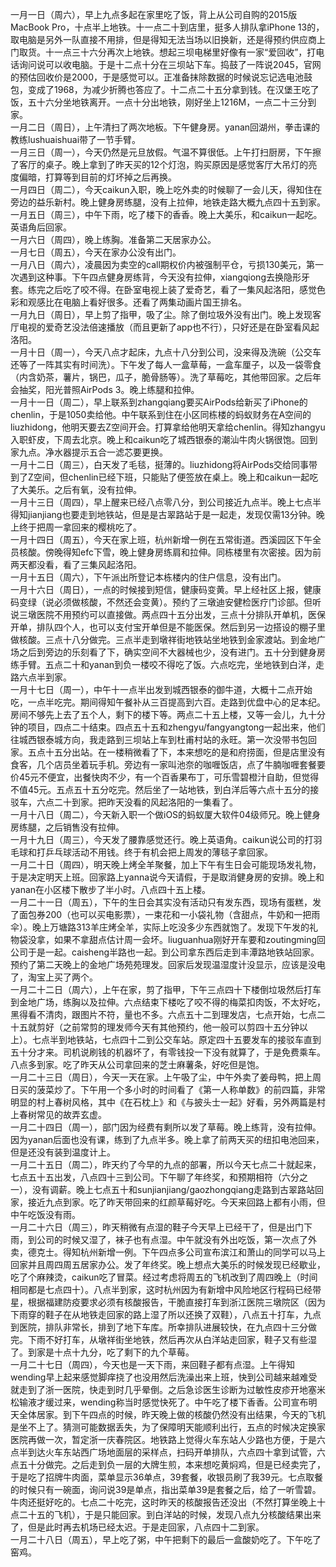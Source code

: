 一月一日（周六），早上九点多起在家里吃了饭，背上从公司自购的2015版MacBook Pro，十点半上地铁。十一点二十到店里，挺多人排队拿iPhone 13的，取电脑是另外一队直接不用排，但是得知无法当场以旧换新，还是得预约供应商上门取货。十一点三十六分再次上地铁。想起三坝电梯里好像有一家“爱回收”，打电话询问说可以收电脑。于是十二点十分在三坝站下车。捣鼓了一阵说2045，官网的预估回收价是2000，于是感觉可以。正准备抹除数据的时候说忘记选电池鼓包，变成了1968，为减少折腾也答应了。十二点二十五分拿到钱。在汉堡王吃了饭，五十六分坐地铁离开。一点十分出地铁，刚好坐上1216M，一点二十三分到家。</br>
一月二日（周日），上午清扫了两次地板。下午健身房。yanan回湖州，拳击课的教练lushuaishuai带了一节手臂。</br>
一月三日（周一），今天仍然是元旦放假。气温不算很低。上午打扫厨房，下午擦了客厅的桌子。晚上拿到了昨天买的12个灯泡，购买原因是感觉客厅大吊灯的亮度偏暗，打算等到目前的灯坏掉之后再换。</br>
一月四日（周二），今天caikun入职，晚上吃外卖的时候聊了一会儿天，得知住在旁边的益乐新村。晚上健身房练腿，没有上拉伸，地铁走路大概九点四十五到家。</br>
一月五日（周三），中午下雨，吃了楼下的香香。晚上大美乐，和caikun一起吃。英语角后回家。</br>
一月六日（周四），晚上练胸。准备第二天居家办公。</br>
一月七日（周五），今天在家办公没有出门。</br>
一月八日（周六），凌晨因为卖空的call期权价内被强制平仓，亏损130美元，第一次遇到这种事。下午四点健身房练背，今天没有拉伸，xiangqiong去换隐形牙套。练完之后吃了咬不得。在卧室电视上装了爱奇艺，看了一集风起洛阳，感觉色彩和观感比在电脑上看好很多。还看了两集动画片国王排名。</br>
一月九日（周日），早上剪了指甲，吸了尘。除了倒垃圾外没有出门。晚上发现客厅电视的爱奇艺没法倍速播放（而且更新了app也不行），只好还是在卧室看风起洛阳。</br>
一月十日（周一），今天八点才起床，九点十八分到公司，没来得及洗碗（公交车还等了一阵其实有时间洗）。下午发了每人一盒草莓，一盒车厘子，以及一袋零食（内含奶茶，薯片，锅巴，瓜子，脆骨肠等）。洗了草莓吃，其他带回家。之后年会抽奖，阳光普照AirPods 3。晚上练腿和拉伸。</br>
一月十一日（周二），早上联系到zhangqiang要买AirPods给新买了iPhone的chenlin，于是1050卖给他。中午联系到住在小区同栋楼的蚂蚁财务在A空间的liuzhidong，他明天要去Z空间开会。打算拿给他明天拿给chenlin。得知zhangyu入职虾皮，下周去北京。晚上和caikun吃了城西银泰的潮汕牛肉火锅很饱。回到家九点。净水器提示五合一滤芯要更换。</br>
一月十二日（周三），白天发了毛毯，挺薄的。liuzhidong将AirPods交给同事带到了Z空间，但chenlin已经下班，只能贴了便签放在桌上。晚上和caikun一起吃了大美乐。之后有氧，没有拉伸。</br>
一月十三日（周四），早上醒来已经八点零八分，到公司接近九点半。晚上七点半得知jianjiang也要走到地铁站，但是是古翠路站于是一起走，发现仅需13分钟。晚上终于把周一拿回来的樱桃吃了。</br>
一月十四日（周五），今天在家上班，杭州新增一例在五常街道。西溪园区下午全员核酸。傍晚得知efc下雪，晚上健身房练肩和拉伸。同栋楼里有次密接。因为前两天都没看，看了三集风起洛阳。</br>
一月十五日（周六），下午派出所登记本栋楼内的住户信息，没有出门。</br>
一月十六日（周日），一点的时候接到短信，健康码变黄。早上经社区上报，健康码变绿（说必须做核酸，不然还会变黄）。预约了三墩迪安健检医疗门诊部。但听说三墩医院不用预约可以直接做。两点四十五分出发，三点十分排队开单机，医保开单，排队四个人，也可以支付宝开单但是不能医保。然后到另一边搭设的棚子里做核酸。三点十八分做完。三点半走到墩祥街地铁站坐地铁到金家渡站。到金地广场之后到旁边的乐刻看了下，确实空间不大器械也少，没有进门。五十分到健身房练手臂。五点二十和yanan到负一楼咬不得吃了饭。六点吃完，坐地铁到白洋，走路六点半到家。</br>
一月十七日（周一），中午十一点半出发到城西银泰的御牛道，大概十二点开始吃，一点半吃完。期间得知午餐补从三百提高到六百。走路到优盘中心的足本纪。房间不够先上去了五个人，剩下的楼下等。两点二十五上楼，又等一会儿，九十分钟的项目，四点二十结束。四点五十五和zhengyu/fangyangtong一起出来，他们往城西银泰城方向，我走路到三坝站上车到杜甫村站的永旺。第一次没带书包回家。五点十五分出站。在一楼稍微看了下，本来想吃的是和府捞面，但是店里没有食客，几个店员坐着玩手机。旁边有一家叫池奈的咖喱饭店，点了牛腩咖喱套餐要价45元不便宜，出餐快肉不少，有一个百香果布丁，可乐雪碧橙汁自助，但觉得不值45元。五点五十五分吃完。然后坐了一站地铁，到白洋后等六点十五分的接驳车，六点二十到家。把昨天没看的风起洛阳的一集看了。</br>
一月十八日（周二），今天新入职一个做iOS的蚂蚁厦大软件04级师兄。晚上健身房练腿，之后销售没有拉伸。</br>
一月十九日（周三），今天发了腰靠感觉还行。晚上英语角。caikun说公司的打羽毛球和打乒乓球活动不用钱。终于有机会把上周发的薄毯子拿回家。</br>
一月二十日（周四），明天晚上烤全羊聚餐，加上下午有生日会可能现场发礼物，于是决定明天上班。回家路上yanna说今天请假，于是取消健身房的安排。晚上和yanan在小区楼下散步了半小时。八点四十五上楼。</br>
一月二十一日（周五），下午的生日会其实没有活动只有发东西，现场有蛋糕，发了面包券200（也可以买电影票），一束花和一小袋礼物（含甜点，牛奶和一把雨伞）。晚上万塘路313羊庄烤全羊，实际上吃没多少东西就饱了。发现下午发的礼物袋没拿，如果不拿甜点估计周一会坏。liuguanhua刚好开车要和zoutingming回公司于是一起。caisheng半路也一起。到公司拿东西后走到丰潭路地铁站回家。预约了第二天晚上的金地广场苑苑理发。回家后发现温湿度计没显示，应该是没电了，淘宝上买了两个。</br>
一月二十二日（周六），上午在家，剪了指甲，下午三点四十下楼倒垃圾然后打车到金地广场，练胸以及拉伸。六点结束下楼吃了咬不得的梅菜扣肉饭，不太好吃，黑得看不清肉，跟图片不符，量也不多。六点五十二到理发店，七点开始，七点二十五就剪好（之前常剪的理发师今天有其他预约，他一般可以剪四十五分钟以上）。七点半到地铁站，七点四十二到公交车站。原定四十五要发车的接驳车直到五十分才来。司机说刷钱的机器坏了，有零钱投一下没有就算了，于是免费乘车。八点多到家。吃了昨天从公司拿回来的芝士麻薯条，好吃但是饱。</br>
一月二十三日（周日），今天一天在家。上午吸了尘，中午外卖了姜母鸭，把上周日买的菠菜炒了。下午用一个多小时的时间看了《第一人称单数》的前四篇，非常明显的村上春树风格，其中《在石枕上》和《与披头士一起》好看，另外两篇是村上春树常见的故弄玄虚。</br>
一月二十四日（周一），部门因为经费有剩所以发了草莓。晚上练背，没有拉伸。因为yanan后面也没有课，练到了九点半多。晚上拿了前两天买的纽扣电池回来，但是还没有装到温度计上。</br>
一月二十五日（周二），昨天约了今早的九点的部署，所以今天七点二十就起来，七点五十五出发，八点四十三到公司。下午聊了年终奖，和预期相符（六分之一），没有调薪。晚上七点五十和sunjianjiang/gaozhongqiang走路到古翠路站回家，接近九点到家。吃了昨天带回来的红颜草莓好吃。今天来回路上都有小雨，但中午吃饭没有雨。</br>
 一月二十六日（周三），昨天稍微有点湿的鞋子今天早上已经干了，但是出门下雨，到公司的时候又湿了，袜子也有点湿。中午就没有外出吃饭，第一次点了外卖，德克士。得知杭州新增一例。下午四点多公司宣布滨江和萧山的同学可以马上回家并且周四周五居家办公。发了年终奖。晚上想点大美乐的时候发现已经歇业，吃了个麻辣烫，caikun吃了冒菜。经过考虑将周五的飞机改到了周四晚上（时间相同都是七点四十）。八点半到家，这时杭州因为有新增中风险地区行程码已经带星，根据福建防疫要求必须有核酸报告，干脆直接打车到浙江医院三墩院区（因为下雨穿的鞋子在从地铁走回家的路上湿了所以还换了双鞋），八点五十打车，九点到医院，排队非常长，排到了地下车库。所幸排队进展较快，在九点四十三分做完。下雨不好打车，从墩祥街坐地铁，然后再次从白洋站走回家，鞋子又有些湿了。到家是十点十九分，吃了剩下的九个草莓。</br>
一月二十七日（周四），今天也是一天下雨，来回鞋子都有点湿。上午得知wending早上起来感觉脚痒挠了也没用然后洗澡出来上班，快到公司越来越难受就走到了浙一医院，快走到时几乎晕倒。之后急诊医生诊断为过敏性皮疹开地塞米松输液才缓过来，wending称当时感觉快死了。中午吃了楼下香香。公司宣布明天全体居家。到下午四点的时候，昨天晚上做的核酸仍然没有出结果，今天的飞机是坐不上了。猜测可能数据丢失，为了保障明天能顺利出行，五点的时候决定换家医院再做一次，暂定浙一庆春院区。地铁路上觉得火车东站人少路也方便，于是六点半到达火车东站西广场地面层的采样点，扫码开单排队，六点四十拿到试管，六点五十分做完。之后走到负一层的大牌生煎，本来想吃黄焖鸡，但是已经卖完了，于是吃了招牌牛肉面，菜单显示36单点，39套餐，收银员刷了我39元。七点取餐的时候只有一碗面，询问说39是单点，指出菜单39是套餐之后，给了一听雪碧。牛肉还挺好吃的。七点二十吃完，这时昨天的核酸报告还没出（不然打算坐晚上十点二十五的飞机），于是只能回家。到白洋站的时候，发现八点九分核酸结果出来了，但是此时再去机场已经太迟。于是走回家，八点四十二到家。</br>
一月二十八日（周五），早上吃了粥，中午把剩下的最后一盒酸奶吃了。下午吃了窑鸡。</br>
